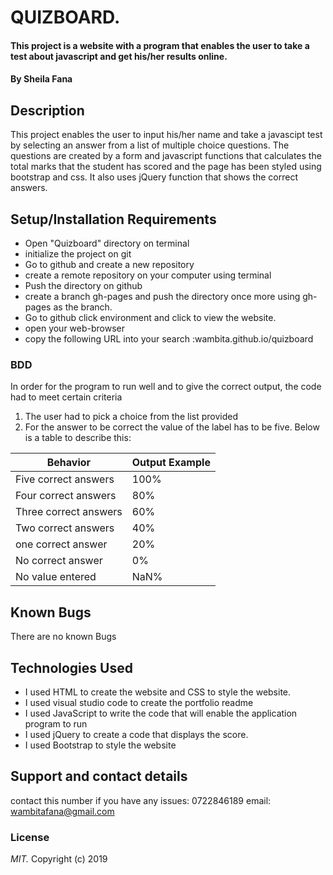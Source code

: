 # QUIZBOARD.
#### This project is a website with  a program that enables the user to take a test about javascript and get his/her results online.
#### By **Sheila Fana**
## Description
This project enables the user to input his/her name and take a javascipt test by selecting an answer from a list of multiple choice questions. The questions are created by a form and  javascript functions that calculates the total marks that the student has scored and the page has been styled using bootstrap and css. It also uses jQuery function  that shows the correct answers.  

## Setup/Installation Requirements  
* Open "Quizboard" directory on terminal 
* initialize the project on git
* Go to github and create a new repository
* create a remote repository on your computer using terminal
* Push the directory on github
* create a branch gh-pages and push the directory once more using gh-pages as the branch.
* Go to github click environment and click to view the website.
* open your web-browser
* copy the following URL into your search :wambita.github.io/quizboard
### BDD
In order for the program to run well and to give the correct output, the code had to meet certain criteria
1. The user had to pick a choice from the list provided 
2. For the answer to be correct the value of the label has to be five.
Below is a table to describe this:

Behavior                  |  Output Example
------------------------  | ---------------
Five correct answers      | 100%
Four correct answers      | 80%
Three correct answers     | 60%
Two correct answers       | 40%
one  correct answer       | 20%
No correct answer         | 0%
No value entered          |NaN%
## Known Bugs
There are no known Bugs
## Technologies Used
* I used HTML to create the website and CSS to style the website.
* I used visual studio code to create the portfolio readme 
* I used JavaScript to write the code that will enable the application program to run
* I used jQuery to create a code that displays the score.
* I used Bootstrap to style the website
## Support and contact details
contact this number if you have any issues: 0722846189
email: wambitafana@gmail.com
### License
*MIT.*
Copyright (c) 2019
